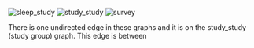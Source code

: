 
![sleep_study](https://user-images.githubusercontent.com/21330088/52664367-b44aac00-2ebd-11e9-87cc-0845cfafcbe7.jpeg)
![study_study](https://user-images.githubusercontent.com/21330088/52664368-b44aac00-2ebd-11e9-91fc-6ceff6438cb2.jpeg)
![survey](https://user-images.githubusercontent.com/21330088/52664369-b44aac00-2ebd-11e9-8f4f-4a6ac7075956.jpeg)

There is one undirected edge in these graphs and it is on the study_study (study group) graph. This edge is between 

